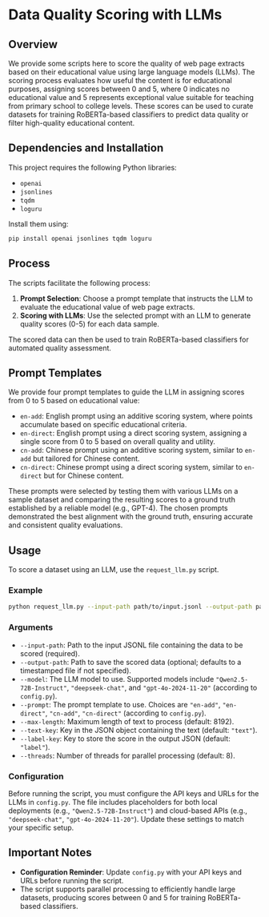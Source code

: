 # Data Quality Scoring with LLMs

## Overview

We provide some scripts here to score the quality of web page extracts based on their educational value using large language models (LLMs). The scoring process evaluates how useful the content is for educational purposes, assigning scores between 0 and 5, where 0 indicates no educational value and 5 represents exceptional value suitable for teaching from primary school to college levels. These scores can be used to curate datasets for training RoBERTa-based classifiers to predict data quality or filter high-quality educational content.

## Dependencies and Installation

This project requires the following Python libraries:

- `openai`
- `jsonlines`
- `tqdm`
- `loguru`

Install them using:

```bash
pip install openai jsonlines tqdm loguru
```

## Process

The scripts facilitate the following process:

1. **Prompt Selection**: Choose a prompt template that instructs the LLM to evaluate the educational value of web page extracts.
2. **Scoring with LLMs**: Use the selected prompt with an LLM to generate quality scores (0-5) for each data sample.

The scored data can then be used to train RoBERTa-based classifiers for automated quality assessment.

## Prompt Templates

We provide four prompt templates to guide the LLM in assigning scores from 0 to 5 based on educational value:

- `en-add`: English prompt using an additive scoring system, where points accumulate based on specific educational criteria.
- `en-direct`: English prompt using a direct scoring system, assigning a single score from 0 to 5 based on overall quality and utility.
- `cn-add`: Chinese prompt using an additive scoring system, similar to `en-add` but tailored for Chinese content.
- `cn-direct`: Chinese prompt using a direct scoring system, similar to `en-direct` but for Chinese content.

These prompts were selected by testing them with various LLMs on a sample dataset and comparing the resulting scores to a ground truth established by a reliable model (e.g., GPT-4). The chosen prompts demonstrated the best alignment with the ground truth, ensuring accurate and consistent quality evaluations.

## Usage

To score a dataset using an LLM, use the `request_llm.py` script.

### Example

```bash
python request_llm.py --input-path path/to/input.jsonl --output-path path/to/output.jsonl --model Qwen2.5-72B-Instruct --prompt en-add
```

### Arguments

- `--input-path`: Path to the input JSONL file containing the data to be scored (required).
- `--output-path`: Path to save the scored data (optional; defaults to a timestamped file if not specified).
- `--model`: The LLM model to use. Supported models include `"Qwen2.5-72B-Instruct"`, `"deepseek-chat"`, and `"gpt-4o-2024-11-20"` (according to `config.py`).
- `--prompt`: The prompt template to use. Choices are `"en-add"`, `"en-direct"`, `"cn-add"`, `"cn-direct"` (according to `config.py`).
- `--max-length`: Maximum length of text to process (default: 8192).
- `--text-key`: Key in the JSON object containing the text (default: `"text"`).
- `--label-key`: Key to store the score in the output JSON (default: `"label"`).
- `--threads`: Number of threads for parallel processing (default: 8).

### Configuration

Before running the script, you must configure the API keys and URLs for the LLMs in `config.py`. The file includes placeholders for both local deployments (e.g., `"Qwen2.5-72B-Instruct"`) and cloud-based APIs (e.g., `"deepseek-chat"`, `"gpt-4o-2024-11-20"`). Update these settings to match your specific setup.

## Important Notes

- **Configuration Reminder**: Update `config.py` with your API keys and URLs before running the script.
- The script supports parallel processing to efficiently handle large datasets, producing scores between 0 and 5 for training RoBERTa-based classifiers.
